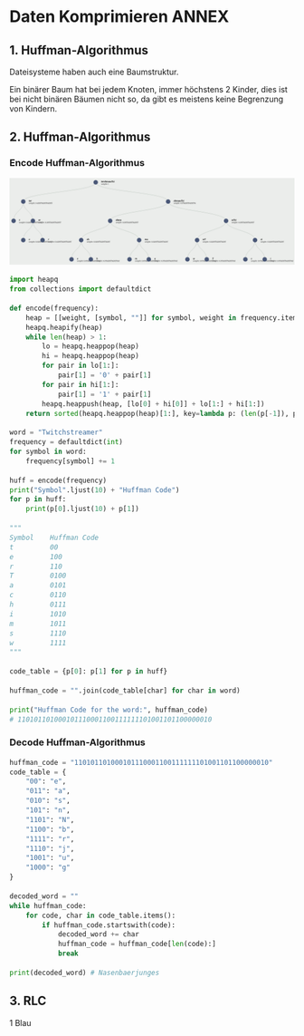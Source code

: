 # Daten Komprimieren ANNEX

## 1. Huffman-Algorithmus

Dateisysteme haben auch eine Baumstruktur.

Ein binärer Baum hat bei jedem Knoten, immer höchstens 2 Kinder, dies ist bei nicht binären Bäumen nicht so, da gibt es meistens keine Begrenzung von Kindern.

## 2. Huffman-Algorithmus

### Encode Huffman-Algorithmus

![Huffman Tree](Huffman-Tree.png)

```python
import heapq
from collections import defaultdict

def encode(frequency):
    heap = [[weight, [symbol, ""]] for symbol, weight in frequency.items()]
    heapq.heapify(heap)
    while len(heap) > 1:
        lo = heapq.heappop(heap)
        hi = heapq.heappop(heap)
        for pair in lo[1:]:
            pair[1] = '0' + pair[1]
        for pair in hi[1:]:
            pair[1] = '1' + pair[1]
        heapq.heappush(heap, [lo[0] + hi[0]] + lo[1:] + hi[1:])
    return sorted(heapq.heappop(heap)[1:], key=lambda p: (len(p[-1]), p))

word = "Twitchstreamer"
frequency = defaultdict(int)
for symbol in word:
    frequency[symbol] += 1

huff = encode(frequency)
print("Symbol".ljust(10) + "Huffman Code")
for p in huff:
    print(p[0].ljust(10) + p[1])

"""
Symbol    Huffman Code
t         00
e         100
r         110
T         0100
a         0101
c         0110
h         0111
i         1010
m         1011
s         1110
w         1111
"""

code_table = {p[0]: p[1] for p in huff}

huffman_code = "".join(code_table[char] for char in word)

print("Huffman Code for the word:", huffman_code)
# 110101101000101110001100111111101001101100000010
```

### Decode Huffman-Algorithmus

```python
huffman_code = "110101101000101110001100111111101001101100000010"
code_table = {
    "00": "e",
    "011": "a",
    "010": "s",
    "101": "n",
    "1101": "N",
    "1100": "b",
    "1111": "r",
    "1110": "j",
    "1001": "u",
    "1000": "g"
}

decoded_word = ""
while huffman_code:
    for code, char in code_table.items():
        if huffman_code.startswith(code):
            decoded_word += char
            huffman_code = huffman_code[len(code):]
            break

print(decoded_word) # Nasenbaerjunges
```

## 3. RLC

1 Blau
